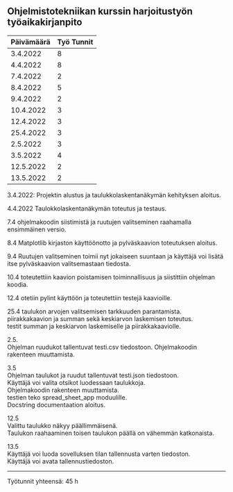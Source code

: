 ## Ohjelmistotekniikan kurssin harjoitustyön työaikakirjanpito  

| Päivämäärä    | Työ Tunnit    |
| ------------- | ------------- |
| 3.4.2022      |   8            |
| 4.4.2022      |   8            |
|7.4.2022       |   2            |
|8.4.2022       |   5            |
|9.4.2022       |   2            |
|10.4.2022      |   3            |
|12.4.2022      |   3            |
|25.4.2022      |   3            |
|2.5.2022       |   3            |
|3.5.2022       |   4            |
|12.5.2022      |   2            |
|13.5.2022      |   2            |

3.4.2022:
Projektin alustus ja taulukkolaskentanäkymän kehityksen aloitus.

4.4.2022
Taulokkolaskentanäkymän toteutus ja testaus.

7.4
ohjelmakoodin siistimistä ja ruutujen valitseminen raahamalla ensimmäinen versio.

8.4
Matplotlib kirjaston käyttöönotto ja pylväskaavion toteutuksen aloitus.

9.4
Ruutujen valitseminen toimii nyt jokaiseen suuntaan ja käyttäjä voi lisätä itse pylväskaavion valitsemastaan tiedosta.

10.4 
toteutettiin kaavion poistamisen toiminnallisuus ja siistittiin ohjelman koodia.

12.4
otetiin pylint käyttöön ja toteutettiin testejä kaavioille.

25.4
taulukon arvojen valitsemisen tarkkuuden parantamista.  
piirakkakaavion ja summan sekä keskiarvon laskemisen toteutus.  
testit summan ja keskiarvon laskemiselle ja piirakkakaaviolle.  

2.5.  
Ohjelman ruudukot tallentuvat testi.csv tiedostoon.
Ohjelmakoodin rakenteen muuttamista.

3.5  
Ohjelman taulukot ja ruudut tallentuvat testi.json tiedostoon.  
Käyttäjä voi valita otsikot luodessaan taulukkoja.  
Ohjelmakoodin rakenteen muuttamista.  
testien teko spread_sheet_app moduulille.  
Docstring documentaation aloitus.  

12.5  
Valittu taulukko näkyy päällimmäisenä.  
Taulukon raahaaminen toisen taulukon päällä on vähemmän katkonaista.  

13.5  
Käyttäjä voi luoda sovelluksen tilan tallennusta varten tiedoston.  
Käyttäjä voi avata tallennustiedoston.  


------------------  
Työtunnit yhteensä: 45 h  
